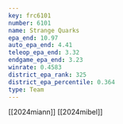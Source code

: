 ```yaml
---
key: frc6101
number: 6101
name: Strange Quarks
epa_end: 10.97
auto_epa_end: 4.41
teleop_epa_end: 3.32
endgame_epa_end: 3.23
winrate: 0.4583
district_epa_rank: 325
district_epa_percentile: 0.364
type: Team
---
```

[[2024miann]]
[[2024mibel]]
